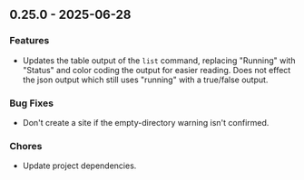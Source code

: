 ## 0.25.0 - 2025-06-28

### Features

* Updates the table output of the `list` command, replacing "Running" with "Status" and color coding the output for easier reading. Does not effect the json output which still uses "running" with a true/false output.

### Bug Fixes

* Don't create a site if the empty-directory warning isn't confirmed.

### Chores

* Update project dependencies.
